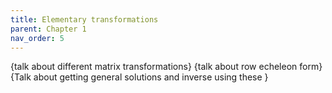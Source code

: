 ```yaml
---
title: Elementary transformations
parent: Chapter 1
nav_order: 5
---
```


{talk about different matrix transformations}
{talk about row echeleon form}
{Talk about getting general solutions and inverse using these }